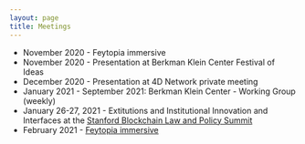 ```yaml
---
layout: page
title: Meetings
---
```


* November 2020 - Feytopia immersive
* November 2020 - Presentation at Berkman Klein Center Festival of Ideas
* December 2020 - Presentation at 4D Network private meeting
* January 2021 - September 2021: Berkman Klein Center - Working Group (weekly)
* January 26-27, 2021 - Extitutions and Institutional Innovation and Interfaces at the [Stanford Blockchain Law and Policy Summit](https://conferences.law.stanford.edu/blockchainlawandpolicysummit2021/)
* February 2021 - [Feytopia immersive](https://feytopia.com/events/extitution-worshop)

